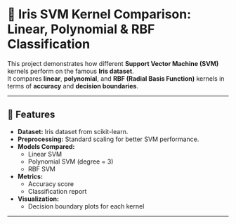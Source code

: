 # 🌸 Iris SVM Kernel Comparison: Linear, Polynomial & RBF Classification

This project demonstrates how different **Support Vector Machine (SVM)** kernels perform on the famous **Iris dataset**.  
It compares **linear**, **polynomial**, and **RBF (Radial Basis Function)** kernels in terms of **accuracy** and **decision boundaries**.

---

## 📌 Features
- **Dataset:** Iris dataset from scikit-learn.
- **Preprocessing:** Standard scaling for better SVM performance.
- **Models Compared:**
  - Linear SVM
  - Polynomial SVM (degree = 3)
  - RBF SVM
- **Metrics:**
  - Accuracy score
  - Classification report
- **Visualization:**
  - Decision boundary plots for each kernel

---
